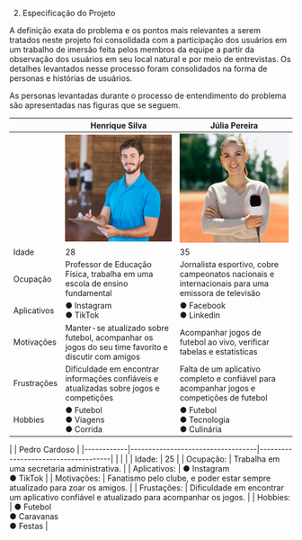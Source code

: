 2. Especificação do Projeto

A definição exata do problema e os pontos mais relevantes a serem tratados neste projeto foi consolidada com a participação dos usuários em um trabalho de imersão feita pelos membros da equipe a partir da observação dos usuários em seu local natural e por meio de entrevistas. Os detalhes levantados nesse processo foram consolidados na forma de personas e histórias de usuários.

As personas levantadas durante o processo de entendimento do problema são apresentadas nas figuras que se seguem.

|            | Henrique Silva                       | Júlia Pereira                        |
|------------|-----------------------------------|-------------------------------------|
|            | <div align="center"><img src="https://github.com/matheudev/futscore/blob/main/docs/img/persona%201.png" width="300" title="Henrique Silva"></div> | <div align="center"><img src="https://github.com/matheudev/futscore/blob/main/docs/img/persona%202.png" width="300" title="Júlia Pereira"></div> |
| Idade      | 28                                | 35                                  |
| Ocupação   | Professor de Educação Física, trabalha em uma escola de ensino fundamental | Jornalista esportivo, cobre campeonatos nacionais e internacionais para uma emissora de televisão |
| Aplicativos | ● Instagram <br> ● TikTok | ● Facebook <br> ● Linkedin |
| Motivações | Manter-se atualizado sobre futebol, acompanhar os jogos do seu time favorito e discutir com amigos | Acompanhar jogos de futebol ao vivo, verificar tabelas e estatísticas |
| Frustrações | Dificuldade em encontrar informações confiáveis e atualizadas sobre jogos e competições | Falta de um aplicativo completo e confiável para acompanhar jogos e competições de futebol |
| Hobbies | ● Futebol <br> ● Viagens <br> ● Corrida | ● Futebol <br> ● Tecnologia <br> ● Culinária |

|            |    Pedro Cardoso                     | 
|------------|-----------------------------------|-------------------------------------|
|            |                                      | 
| Idade:          |  25                                  | 
| Ocupação:           | Trabalha em uma secretaria administrativa.       | 
| Aplicativos:           | ● Instagram <br> ● TikTok                    | 
| Motivações:           | Fanatismo pelo clube, e poder estar sempre atualizado para zoar os amigos.                | 
| Frustações:           |  Dificuldade em encontrar um aplicativo confiável e atualizado para acompanhar os jogos.                  | 
| Hobbies:           |    ● Futebol <br> ● Caravanas <br> ● Festas                 | 



